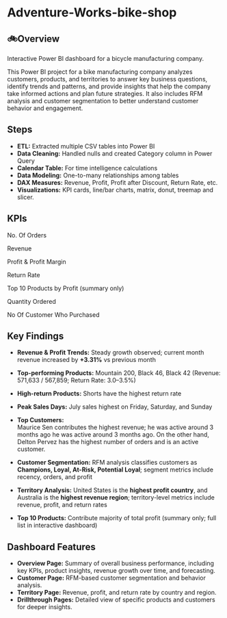 # Adventure-Works-bike-shop
## 🚲Overview

Interactive Power BI dashboard for a bicycle manufacturing company.  

This Power BI project for a bike manufacturing company analyzes customers, products, and territories to answer key business questions, identify trends and patterns, and provide insights that help the company take informed actions and plan future strategies. It also includes RFM analysis and customer segmentation to better understand customer behavior and engagement.
## Steps
- **ETL:** Extracted multiple CSV tables into Power BI
- **Data Cleaning:** Handled nulls and created Category column in Power Query
- **Calendar Table:** For time intelligence calculations
- **Data Modeling:** One-to-many relationships among tables
- **DAX Measures:** Revenue, Profit, Profit after Discount, Return Rate, etc.
- **Visualizations:** KPI cards, line/bar charts, matrix, donut, treemap and slicer.

## KPIs

No. Of Orders

Revenue

Profit & Profit Margin

Return Rate

Top 10 Products by Profit (summary only)

Quantity Ordered

No Of Customer Who Purchased
## Key Findings

- **Revenue & Profit Trends:** Steady growth observed; current month revenue increased by **+3.31%** vs previous month
    
- **Top-performing Products:** Mountain 200, Black 46, Black 42 (Revenue: 571,633 / 567,859; Return Rate: 3.0–3.5%)
    
- **High-return Products:** Shorts have the highest return rate
  
- **Peak Sales Days:** July sales highest on Friday, Saturday, and Sunday
  
- **Top Customers:**  
  Maurice Sen contributes the highest revenue; he was active around 3 months ago he was active around 3 months ago.
  On the other hand, Delton Pervez has the highest number of orders and is an active customer.
  
- **Customer Segmentation:** RFM analysis classifies customers as **Champions, Loyal, At-Risk, Potential Loyal**; segment metrics include recency, orders, and profit
  
- **Territory Analysis:** United States is the **highest profit country**, and Australia is the **highest revenue region**; territory-level metrics include revenue, profit, and return rates
 
- **Top 10 Products:** Contribute majority of total profit (summary only; full list in interactive dashboard)


## Dashboard Features

- **Overview Page:** Summary of overall business performance, including key KPIs, product insights, revenue growth over time, and forecasting.  
- **Customer Page:** RFM-based customer segmentation and behavior analysis.  
- **Territory Page:** Revenue, profit, and return rate by country and region.  
- **Drillthrough Pages:** Detailed view of specific products and customers for deeper insights.
